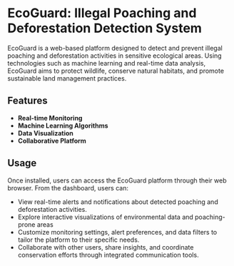 # EcoGuard: Illegal Poaching and Deforestation Detection System

EcoGuard is a web-based platform designed to detect and prevent illegal poaching and deforestation activities in sensitive ecological areas. Using technologies such as machine learning and real-time data analysis, EcoGuard aims to protect wildlife, conserve natural habitats, and promote sustainable land management practices.

## Features

- **Real-time Monitoring**
- **Machine Learning Algorithms**
- **Data Visualization**
- **Collaborative Platform**

## Usage

Once installed, users can access the EcoGuard platform through their web browser. From the dashboard, users can:

- View real-time alerts and notifications about detected poaching and deforestation activities.
- Explore interactive visualizations of environmental data and poaching-prone areas
- Customize monitoring settings, alert preferences, and data filters to tailor the platform to their specific needs.
- Collaborate with other users, share insights, and coordinate conservation efforts through integrated communication tools.

